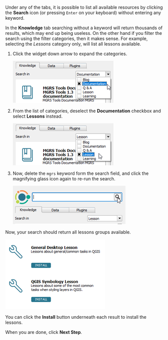 Under any of the tabs, it is possible to list all available resources by
clicking the **Search** icon (or pressing `Enter` on your keyboard)
without entering any keyword.

In the **Knowledge** tab searching without a keyword will return
thousands of results, which may end up being useless. On the other hand
if you filter the search using the filter categories, then it makes sense.
For example, selecting the *Lessons* category only, will list all
lessons available.

1. Click the widget down arrow to expand the categories.

    ![open_search_filter_2.png](open_search_filter_2.png)

2. From the list of categories, deselect the **Documentation** checkbox
   and select **Lessons** instead.

    ![select_lessons_category.png](select_lessons_category.png)

3. Now, delete the `mgrs` keyword form the search field, and click the
   magnifying glass icon again to re-run the search.

    ![run_empty_search.png](run_empty_search.png)

Now, your search should return all lessons groups available.

![list_all_lessons.png](list_all_lessons.png)

You can click the **Install** button underneath each result to install
the lessons.

When you are done, click **Next Step**.